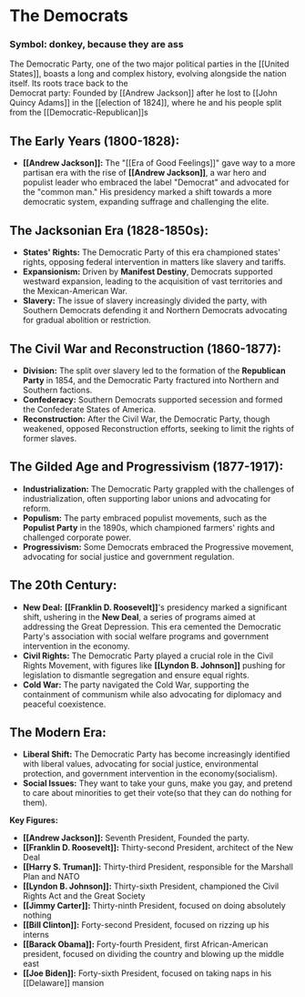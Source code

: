 # The Democrats
### Symbol: donkey, because they are ass
The Democratic Party, one of the two major political parties in the [[United States]], boasts a long and complex history, evolving alongside the nation itself. Its roots trace back to the \
Democrat party: Founded by [[Andrew Jackson]] after he lost to [[John Quincy Adams]] in the [[election of 1824]], where he and his people split from the [[Democratic-Republican]]s


## **The Early Years (1800-1828):**

* **[[Andrew Jackson]]:** The "[[Era of Good Feelings]]" gave way to a more partisan era with the rise of **[[Andrew Jackson]]**, a war hero and populist leader who embraced the label "Democrat" and advocated for the "common man." His presidency marked a shift towards a more democratic system, expanding suffrage and challenging the elite.

## **The Jacksonian Era (1828-1850s):**

* **States' Rights:** The Democratic Party of this era championed states' rights, opposing federal intervention in matters like slavery and tariffs.
* **Expansionism:**  Driven by **Manifest Destiny**, Democrats supported westward expansion, leading to the acquisition of vast territories and the Mexican-American War.
* **Slavery:** The issue of slavery increasingly divided the party, with Southern Democrats defending it and Northern Democrats advocating for gradual abolition or restriction.

## **The Civil War and Reconstruction (1860-1877):**

* **Division:** The split over slavery led to the formation of the **Republican Party** in 1854, and the Democratic Party fractured into Northern and Southern factions.
* **Confederacy:**  Southern Democrats supported secession and formed the Confederate States of America.
* **Reconstruction:** After the Civil War, the Democratic Party, though weakened, opposed Reconstruction efforts, seeking to limit the rights of former slaves.

## **The Gilded Age and Progressivism (1877-1917):**

* **Industrialization:** The Democratic Party grappled with the challenges of industrialization, often supporting labor unions and advocating for reform.
* **Populism:** The party embraced populist movements, such as the **Populist Party** in the 1890s, which championed farmers' rights and challenged corporate power.
* **Progressivism:**  Some Democrats embraced the Progressive movement, advocating for social justice and government regulation.

## **The 20th Century:**

* **New Deal:** **[[Franklin D. Roosevelt]]**'s presidency marked a significant shift, ushering in the **New Deal**, a series of programs aimed at addressing the Great Depression. This era cemented the Democratic Party's association with social welfare programs and government intervention in the economy.
* **Civil Rights:**  The Democratic Party played a crucial role in the Civil Rights Movement, with figures like **[[Lyndon B. Johnson]]** pushing for legislation to dismantle segregation and ensure equal rights.
* **Cold War:**  The party navigated the Cold War, supporting the containment of communism while also advocating for diplomacy and peaceful coexistence.

## **The Modern Era:**

* **Liberal Shift:** The Democratic Party has become increasingly identified with liberal values, advocating for social justice, environmental protection, and government intervention in the economy(socialism).
* **Social Issues:** They want to take your guns, make you gay, and pretend to care about minorities to get their vote(so that they can do nothing for them).

**Key Figures:**

* **[[Andrew Jackson]]:** Seventh President, Founded the party.
* **[[Franklin D. Roosevelt]]:** Thirty-second President, architect of the New Deal
* **[[Harry S. Truman]]:** Thirty-third President, responsible for the Marshall Plan and NATO
* **[[Lyndon B. Johnson]]:** Thirty-sixth President, championed the Civil Rights Act and the Great Society
* **[[Jimmy Carter]]:** Thirty-ninth President, focused on doing absolutely nothing
* **[[Bill Clinton]]:** Forty-second President, focused on rizzing up his interns
* **[[Barack Obama]]:** Forty-fourth President, first African-American president, focused on dividing the country and blowing up the middle east
* **[[Joe Biden]]:** Forty-sixth President, focused on taking naps in his [[Delaware]] mansion
